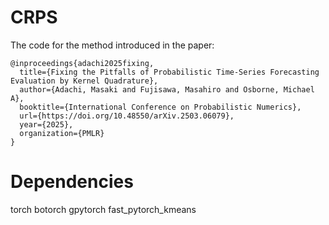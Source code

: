 # CRPS

The code for the method introduced in the paper:
```
@inproceedings{adachi2025fixing,
  title={Fixing the Pitfalls of Probabilistic Time-Series Forecasting Evaluation by Kernel Quadrature},
  author={Adachi, Masaki and Fujisawa, Masahiro and Osborne, Michael A},
  booktitle={International Conference on Probabilistic Numerics},
  url={https://doi.org/10.48550/arXiv.2503.06079},
  year={2025},
  organization={PMLR}
}
```

# Dependencies
torch
botorch
gpytorch
fast_pytorch_kmeans
